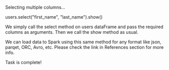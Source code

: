 Selecting multiple columns…

users.select("first_name", "last_name").show()


We simply call the select method on users dataFrame and pass the required columns as arguments. Then we call the show method as usual.

We can load data to Spark using this same method for any format like json, parqet, ORC, Avro, etc. Please check the link in References section for more info.

Task is complete!

